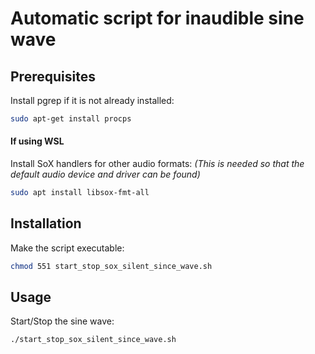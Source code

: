 # Automatic script for inaudible sine wave

## Prerequisites

Install pgrep if it is not already installed:
```Bash
sudo apt-get install procps
```

#### If using WSL

Install SoX handlers for other audio formats:
*(This is needed so that the default audio device and driver can be found)*
```Bash
sudo apt install libsox-fmt-all
```

## Installation

Make the script executable:
```Bash
chmod 551 start_stop_sox_silent_since_wave.sh
```

## Usage

Start/Stop the sine wave:
```Bash
./start_stop_sox_silent_since_wave.sh
```
